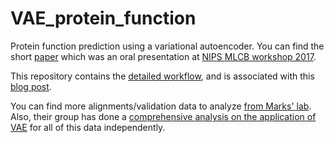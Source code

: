 # VAE_protein_function
Protein function prediction using a variational autoencoder. You can find the short [paper](https://arxiv.org/pdf/1712.03346.pdf) which was an oral presentation at [NIPS MLCB workshop 2017](https://mlcb.github.io/).

This repository contains the [detailed workflow](https://github.com/samsinai/VAE_protein_function/blob/master/VAE_for_protein_function_prediction.ipynb), and is associated with this [blog post](https://samsinai.github.io/jekyll/update/2017/08/14/Using-a-Variational-Autoencoder-to-predict-protein-function.html). 

You can find more alignments/validation data to analyze [from Marks' lab](https://marks.hms.harvard.edu/evmutation/downloads.html). Also, their group has done a [comprehensive analysis on the application of VAE](https://arxiv.org/abs/1712.06527) for all of this data independently.
